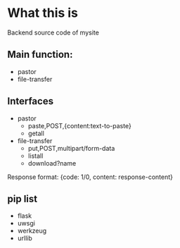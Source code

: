 
# What this is 

Backend source code of mysite

## Main function:

- pastor
- file-transfer

## Interfaces

- pastor
  - paste,POST,{content:text-to-paste}
  - getall
- file-transfer
  - put,POST,multipart/form-data
  - listall
  - download?name

Response format: {code: 1/0, content: response-content}

## pip list

- flask
- uwsgi
- werkzeug
- urllib
